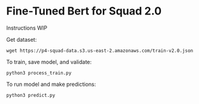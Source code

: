 # Fine-Tuned Bert for Squad 2.0

Instructions WIP

Get dataset:
```
wget https://p4-squad-data.s3.us-east-2.amazonaws.com/train-v2.0.json
```

To train, save model, and validate:
```
python3 process_train.py
```

To run model and make predictions:
```
python3 predict.py
```



